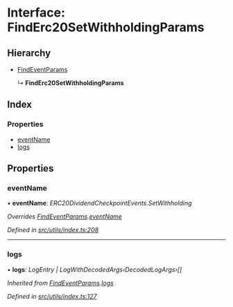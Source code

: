 # Interface: FindErc20SetWithholdingParams

## Hierarchy

- [FindEventParams](_utils_index_.findeventparams.md)

  ↳ **FindErc20SetWithholdingParams**

## Index

### Properties

- [eventName](_utils_index_.finderc20setwithholdingparams.md#eventname)
- [logs](_utils_index_.finderc20setwithholdingparams.md#logs)

## Properties

### eventName

• **eventName**: _ERC20DividendCheckpointEvents.SetWithholding_

_Overrides [FindEventParams](_utils_index_.findeventparams.md).[eventName](_utils_index_.findeventparams.md#eventname)_

_Defined in [src/utils/index.ts:208](https://github.com/PolymathNetwork/polymath-sdk/blob/a1cd5e3/src/utils/index.ts#L208)_

---

### logs

• **logs**: _LogEntry | LogWithDecodedArgs‹DecodedLogArgs›[]_

_Inherited from [FindEventParams](_utils_index_.findeventparams.md).[logs](_utils_index_.findeventparams.md#logs)_

_Defined in [src/utils/index.ts:127](https://github.com/PolymathNetwork/polymath-sdk/blob/a1cd5e3/src/utils/index.ts#L127)_
